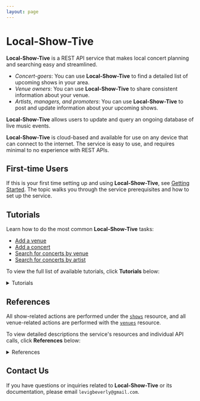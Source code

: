 ```yaml
---
layout: page
---
```

# Local-Show-Tive

**Local-Show-Tive** is a REST API service that makes local concert planning and searching easy and streamlined. 
- _Concert-goers_: You can use **Local-Show-Tive** to find a detailed list of upcoming shows in your area.
- _Venue owners_: You can use **Local-Show-Tive** to share consistent information about your venue.
- _Artists, managers, and promoters_: You can use **Local-Show-Tive** to post and update information about your upcoming shows.

**Local-Show-Tive** allows users to update and query an ongoing database of live music events. 

**Local-Show-Tive** is cloud-based and available for use on any device that can connect to the internet. The service is easy to use, and requires minimal to no experience with REST APIs. 

## First-time Users

If this is your first time setting up and using **Local-Show-Tive**, see [Getting Started](getting-started.md). The topic walks you through the service prerequisites and how to set up the service.

## Tutorials

Learn how to do the most common **Local-Show-Tive** tasks:
 - [Add a venue](tutorials/add-a-venue.md)
 - [Add a concert](tutorials/add-a-concert.md)
 - [Search for concerts by venue](tutorials/search-for-concerts-by-venue.md)
 - [Search for concerts by artist](tutorials/search-for-concerts-by-artist.md)

To view the full list of available tutorials, click **Tutorials** below:
<details>
  <summary>Tutorials</summary>
  
<ul>
  <li><strong>venues</strong>
    <ul>
      <li><a href="tutorials/add-a-venue.md">Add a venue</a></li>
      <li><a href="tutorials/update-a-venue.md">Update a venue</a></li>
      <li><a href="tutorials/delete-a-venue.md">Delete a venue</a></li>
    </ul>
  </li>
  
  <li><strong>concerts</strong>
    <ul>
      <li><a href="tutorials/add-a-concert.md">Add a concert</a></li>
      <li><a href="tutorials/change-a-concerts-date-and-time.md">Change a concert's date and time</a></li>
      <li><a href="tutorials/search-for-concerts-by-venue.md">Search for concerts by venue</a></li>
      <li><a href="tutorials/search-for-concerts-by-artist.md">Search for concerts by artist</a></li>
      <li><a href="tutorials/delete-a-concert.md">Delete a concert</a></li>
    </ul>
  </li>
</ul>

</details>

## References

All show-related actions are performed under the [`shows`]() resource, and all venue-related actions are performed with the [`venues`]() resource.

To view detailed descriptions the service's resources and individual API calls, click **References** below:
<details>
  <summary>References</summary>
  
<ul>
  <li><a href="references/venues.md"><strong>venues</strong></a> resource
    <ul>
      <li><strong>POST</strong>
        <ul>
          <li><a href="references/post-add-venue.md">Add venue</a></li>
        </ul>
      </li>
      <li><strong>PUT</strong>
        <ul>
          <li><a href="references/put-update-venue.md">Update venue</a></li>
        </ul>
      </li>
      <li><strong>GET</strong>
        <ul>
          <li><a href="references/get-venues.md">Get venues</a></li>
          <li><a href="references/get-venue-by-name.md">Get venue by name</a></li>
          <li><a href="references/get-venue-by-id.md">Get venue by id</a></li>
          <li><a href="references/get-venue-by-city.md">Get venue by city</a></li>
        </ul>
      </li>
      <li><strong>DELETE</strong>
        <ul>
          <li><a href="references/delete-venue.md">Delete venue</a></li>
        </ul>
      </li>
    </ul>
  </li>
  
  <li><a href="references/concerts.md"><strong>concerts</strong></a> resource
    <ul>
      <li><strong>POST</strong>
        <ul>
          <li><a href="references/post-add-concert.md">Add concert</a></li>
        </ul>
      </li>
      <li><strong>PUT</strong>
        <ul>
          <li><a href="references/put-update-concert.md">Update concert</a></li>
        </ul>
      </li>
      <li><strong>GET</strong>
        <ul>
          <li>[Get concerts](references/get-concerts.md)</li>
          <li><a href="references/get-concert-by-venue-id.md">Get concert by venue id</a></li>
          <li><a href="references/get-concert-by-artist.md">Get concert by artist</li>
          <li><a href="references/get-concert-by-date.md">Get concert by date</a></li>
        </ul>
      </li>
      <li><strong>DELETE</strong>
        <ul>
          <li><a href="references/delete-concert.md">Delete concert</a></li>
        </ul>
      </li>
    </ul>
  </li>
</ul>

</details>

## Contact Us

If you have questions or inquiries related to **Local-Show-Tive** or its documentation, please email `levigbeverly@gmail.com`.
